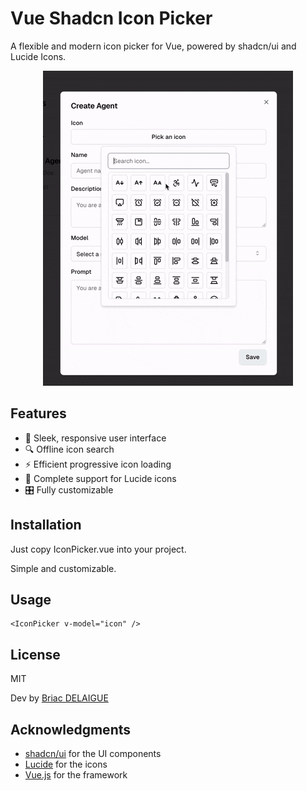 # Vue Shadcn Icon Picker

A flexible and modern icon picker for Vue, powered by shadcn/ui and Lucide Icons.

<div align="center">
  <img src="https://github.com/BriacDelaigue/shadcn-icon-picker/blob/main/demo.gif" width="400" />
</div>

## Features

- 🎨 Sleek, responsive user interface
- 🔍 Offline icon search
- ⚡️ Efficient progressive icon loading
- 🎯 Complete support for Lucide icons
- 🎛️ Fully customizable

## Installation

Just copy IconPicker.vue into your project.

Simple and customizable.

## Usage

```vue
<IconPicker v-model="icon" />
```

## License

MIT

Dev by [Briac DELAIGUE](https://github.com/BriacDelaigue)

## Acknowledgments

- [shadcn/ui](https://ui.shadcn.com) for the UI components
- [Lucide](https://lucide.dev) for the icons
- [Vue.js](https://vuejs.org) for the framework
